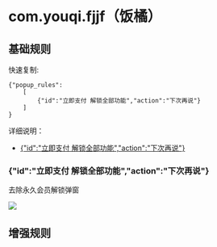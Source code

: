 # com.youqi.fjjf（饭橘）

## 基础规则

快速复制:
```
{"popup_rules":
    [
        {"id":"立即支付 解锁全部功能","action":"下次再说"}
    ]
}
```
详细说明：
- [{"id":"立即支付 解锁全部功能","action":"下次再说"}](#id立即支付-解锁全部功能action下次再说)

### {"id":"立即支付 解锁全部功能","action":"下次再说"}
去除永久会员解锁弹窗

![](./assets/永久会员解锁弹窗.jpg)

## 增强规则
